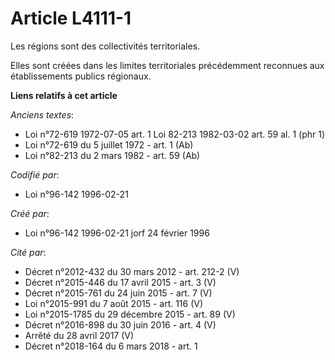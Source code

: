 # Article L4111-1

Les régions sont des collectivités territoriales.

Elles sont créées dans les limites territoriales précédemment reconnues aux établissements publics régionaux.

**Liens relatifs à cet article**

_Anciens textes_:

  - Loi n°72-619 1972-07-05 art. 1 Loi 82-213 1982-03-02 art. 59 al. 1 (phr 1)
  - Loi n°72-619 du 5 juillet 1972 - art. 1 (Ab)
  - Loi n°82-213 du 2 mars 1982 - art. 59 (Ab)

_Codifié par_:

  - Loi n°96-142 1996-02-21

_Créé par_:

  - Loi n°96-142 1996-02-21 jorf 24 février 1996

_Cité par_:

  - Décret n°2012-432 du 30 mars 2012 - art. 212-2 (V)
  - Décret n°2015-446 du 17 avril 2015 - art. 3 (V)
  - Décret n°2015-761 du 24 juin 2015 - art. 7 (V)
  - Loi n°2015-991 du 7 août 2015 - art. 116 (V)
  - Loi n°2015-1785 du 29 décembre 2015 - art. 89 (V)
  - Décret n°2016-898 du 30 juin 2016 - art. 4 (V)
  - Arrêté du 28 avril 2017 (V)
  - Décret n°2018-164 du 6 mars 2018 - art. 1
